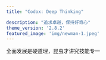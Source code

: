 ```yaml
---
title: "Codox: Deep Thinking"

description: "追求卓越，保持好奇心"
theme_version: '2.8.2'
featured_image: 'img/newman-1.jpeg'
---
```

全面发展是硬道理，昆虫才讲究技能专一
